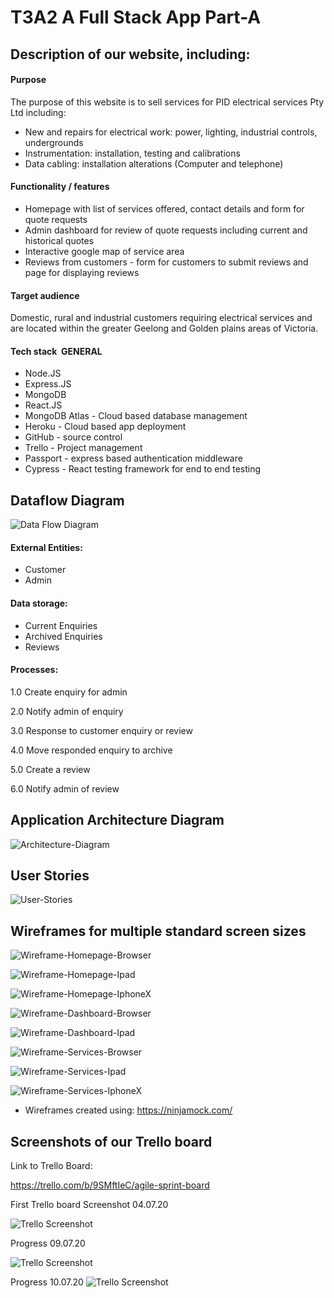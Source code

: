 # T3A2 A Full Stack App Part-A

## Description of our website, including:
#### Purpose
The purpose of this website is to sell services for PID electrical services Pty Ltd including:
   - New and repairs for electrical work: power, lighting, industrial controls, undergrounds
   - Instrumentation: installation, testing and calibrations
   - Data cabling: installation alterations (Computer and telephone)

#### Functionality / features
* Homepage with list of services offered, contact details and form for quote requests
* Admin dashboard for review of quote requests including current and historical quotes
* Interactive google map of service area
* Reviews from customers - form for customers to submit reviews and page for displaying reviews

#### Target audience
Domestic, rural and industrial customers requiring electrical services and are located within the greater Geelong and Golden plains areas of Victoria.

#### Tech stack  GENERAL
* Node.JS
* Express.JS
* MongoDB
* React.JS
* MongoDB Atlas - Cloud based database management
* Heroku - Cloud based app deployment
* GitHub - source control
* Trello - Project management
* Passport - express based authentication middleware
* Cypress - React testing framework for end to end testing

## Dataflow Diagram  
![Data Flow Diagram](docs/Data-flow-diagram.png)

#### External Entities:
- Customer 
- Admin 

#### Data storage:
- Current Enquiries 
- Archived Enquiries 
- Reviews 

#### Processes:
1.0 Create enquiry for admin 

2.0 Notify admin of enquiry 

3.0 Response to customer enquiry or review 

4.0 Move responded enquiry to archive

5.0 Create a review 

6.0 Notify admin of review


## Application Architecture Diagram  
![Architecture-Diagram](docs/Architecture-Diagram.jpg)

## User Stories  
![User-Stories](docs/Electrical-Services-User-Stories.png)

## Wireframes for multiple standard screen sizes
![Wireframe-Homepage-Browser](docs/Wireframe-Homepage-Browser.png)

![Wireframe-Homepage-Ipad](docs/Wireframe-Homepage-Ipad.png)

![Wireframe-Homepage-IphoneX](docs/Wireframe-Homepage-IphoneX_grz37xtwh.png)

![Wireframe-Dashboard-Browser](docs/Wireframe-Dashboard-Browser.png)

![Wireframe-Dashboard-Ipad](docs/Wireframe-Dashboard-Ipad.png)

![Wireframe-Services-Browser](docs/Wireframe-Services-Browser.png)

![Wireframe-Services-Ipad](docs/Wireframe-Services-Ipad.png)

![Wireframe-Services-IphoneX](docs/Wireframe-Services-IphoneX.png)


* Wireframes created using: https://ninjamock.com/

## Screenshots of our Trello board 

Link to Trello Board: 

https://trello.com/b/9SMftIeC/agile-sprint-board

First Trello board Screenshot 04.07.20

![Trello Screenshot](docs/Trello-SS-2020-07-04.png)

Progress 09.07.20

![Trello Screenshot](docs/Trello-SS-2020-07-09.png)

Progress 10.07.20
![Trello Screenshot](docs/Trello-SS-2020-07-10.png)